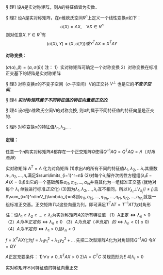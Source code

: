 引理1 设$A$是实对称矩阵，则$A$的特征值皆为实数．

引理2 设$A$是实对称矩阵，在$n$维欧氏空间$R^n$上定义一个线性变换$\sigma$如下：$$\sigma(X)=AX, \ \ \ \ \forall X \in R^n$$则对任意$X,Y \in R^n$有 $$(\sigma(X),Y)=(X,\sigma(Y))或 Y^TAX=X^TAY$$

#### 对称变换：
$(\sigma(\alpha),\beta)=(\alpha,\sigma(\beta))$
注：
1）实对称矩阵可确定一个对称变换
2）对称变换在标准正交基下的矩阵是实对称矩阵

引理3 对称变换$\sigma$的不变子空间（$\sigma$-子空间）V的正交补 $V^{\bot}$ 也是它的***不变子空间***．

引理4 ***实对称矩阵属于不同特征值的特征向量是正交的.***

引理4 设σ是n维欧氏空间V的对称变换, 则σ的属于不同特征值的特征向量是正交的.

引理5 对称变换$\sigma$的特征值$\lambda_1,\lambda_2,...$

#### 定理：
任意一个$n$阶实对称矩阵$A$都存在一个正交矩阵$Q$使得$Q^{-1}AQ=Q^TAQ=\Lambda（对角矩阵）$


实对称矩阵 $A^T=A$ 化为对角矩阵
(1)求出$A$的所有不同的特征值$\lambda_1,\lambda_2,...\lambda_r$其重数$n_1,n_2,...,n_r$满足$\sum\limits_{i=1}^r=n$
(2)对每个$\lambda_i$解齐次线性方程组$(\lambda_iE-A)X=0$求出它的一个基础解系$\alpha_{i1},\alpha_{i2},...,\alpha_{in}$并将其化为一组标准正交基  (就地对每个 $\lambda_i$ 单独进行标准*正交*化)
(3)因为$\lambda_1,\lambda_2,...,\lambda_r$互不相同，所以$V_{\lambda_i}\bot V_{\lambda_j}(i\neq j)$且$\sum_{i=1}^rdimV_{\lambda_i}=n$则$\eta_{11},\eta_{12},...,\eta_{1n_1},...,\eta_{r1},\eta_{r2},...,\eta_{rn_r}$就是一组标准正交基。正交矩阵$T$以这些向量为列，即可满足$T^TAT=T^{-1}AT$为对角形


注：设$\lambda_1\ge \lambda_2\ge ...\ge \lambda_r$为实对称矩阵$A$的所有特征值
（1）A正定$\Leftrightarrow \lambda_n>0$
（2）$A为半正定的\Leftrightarrow \lambda_n\ge0$
（3）$A为负定（半负定）的\Leftrightarrow \lambda_n<0(\le 0)$
（4）$A为不定的\Leftrightarrow \lambda_1>0且 \lambda_n<0$


$f=X^TAX$化为$f=\lambda_1y_1^2+\lambda_2y_2^2+...$
先把二次型矩阵$A$化为对角矩阵$Q^{-1}AQ$
令$X=QY$

$A$正定充要条件：
1)$\forall x\neq 0, X^TAX>0$
2)$A=C^TC$
3)规范形为$E$
4)$\lambda_i>0$




实对称矩阵不同特征值的特征向量正交




